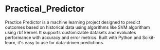 # Practical_Predictor
Practice Predictor is a machine learning project designed to predict outcomes based on historical data using algorithms like SVM algoritham using rbf kernel. It supports customizable datasets and evaluates performance with accuracy and error metrics. Built with Python and Scikit-learn, it's easy to use for data-driven predictions.
